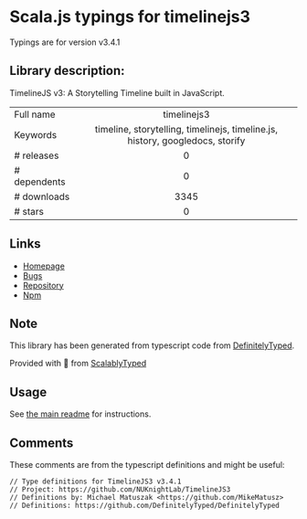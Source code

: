 
# Scala.js typings for timelinejs3

Typings are for version v3.4.1

## Library description:
TimelineJS v3: A Storytelling Timeline built in JavaScript.

|                    |                 |
| ------------------ | :-------------: |
| Full name          | timelinejs3 |
| Keywords           | timeline, storytelling, timelinejs, timeline.js, history, googledocs, storify |
| # releases         | 0 |
| # dependents       | 0 |
| # downloads        | 3345 |
| # stars            | 0 |

## Links
- [Homepage](https://github.com/NUKnightLab/TimelineJS3#readme)
- [Bugs](https://github.com/NUKnightLab/TimelineJS3/issues)
- [Repository](https://github.com/NUKnightLab/TimelineJS3)
- [Npm](https://www.npmjs.com/package/timelinejs3)
    


## Note
This library has been generated from typescript code from [DefinitelyTyped](https://definitelytyped.org).

Provided with :purple_heart: from [ScalablyTyped](https://github.com/oyvindberg/ScalablyTyped)

## Usage
See [the main readme](../../readme.md) for instructions.

## Comments

These comments are from the typescript definitions and might be useful:
```
// Type definitions for TimelineJS3 v3.4.1
// Project: https://github.com/NUKnightLab/TimelineJS3
// Definitions by: Michael Matuszak <https://github.com/MikeMatusz>
// Definitions: https://github.com/DefinitelyTyped/DefinitelyTyped

```

